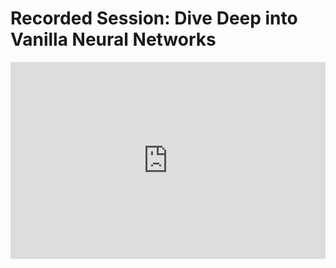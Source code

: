 <h1>Recorded Session: Dive Deep into Vanilla Neural Networks</h1>
<iframe width="100%" height="315" src="https://www.youtube.com/embed/oj41Qm0DKN0" title="YouTube video player" frameborder="0" allow="accelerometer; autoplay; clipboard-write; encrypted-media; gyroscope; picture-in-picture" allowfullscreen></iframe>